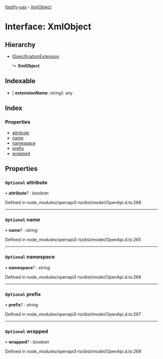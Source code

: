 [fastify-oas](../README.md) › [XmlObject](xmlobject.md)

# Interface: XmlObject

## Hierarchy

* [ISpecificationExtension](ispecificationextension.md)

  ↳ **XmlObject**

## Indexable

* \[ **extensionName**: *string*\]: any

## Index

### Properties

* [attribute](xmlobject.md#optional-attribute)
* [name](xmlobject.md#optional-name)
* [namespace](xmlobject.md#optional-namespace)
* [prefix](xmlobject.md#optional-prefix)
* [wrapped](xmlobject.md#optional-wrapped)

## Properties

### `Optional` attribute

• **attribute**? : *boolean*

Defined in node_modules/openapi3-ts/dist/model/OpenApi.d.ts:268

___

### `Optional` name

• **name**? : *string*

Defined in node_modules/openapi3-ts/dist/model/OpenApi.d.ts:265

___

### `Optional` namespace

• **namespace**? : *string*

Defined in node_modules/openapi3-ts/dist/model/OpenApi.d.ts:266

___

### `Optional` prefix

• **prefix**? : *string*

Defined in node_modules/openapi3-ts/dist/model/OpenApi.d.ts:267

___

### `Optional` wrapped

• **wrapped**? : *boolean*

Defined in node_modules/openapi3-ts/dist/model/OpenApi.d.ts:269
